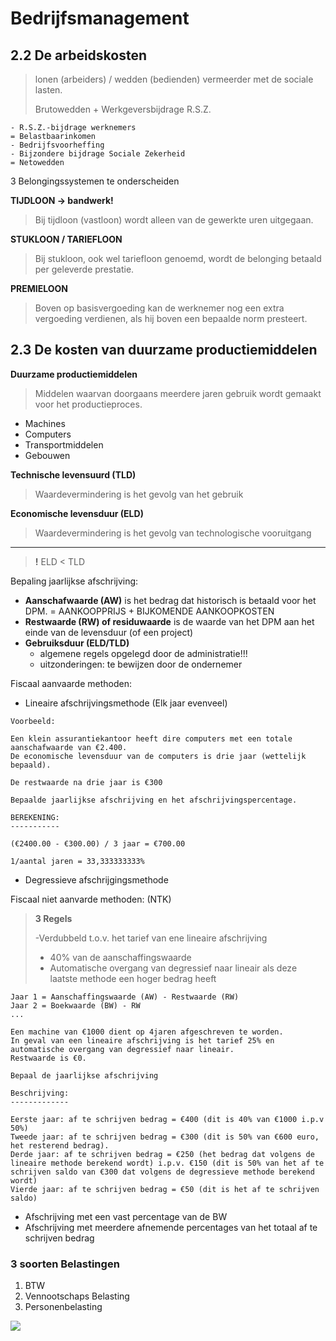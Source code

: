 # Bedrijfsmanagement

## 2.2 De arbeidskosten

> lonen (arbeiders) / wedden (bedienden) vermeerder met de sociale lasten.
>
> Brutowedden + Werkgeversbijdrage R.S.Z.

```
- R.S.Z.-bijdrage werknemers
= Belastbaarinkomen
- Bedrijfsvoorheffing
- Bijzondere bijdrage Sociale Zekerheid
= Netowedden
```

3 Belongingssystemen te onderscheiden

**TIJDLOON -> bandwerk!**

> Bij tijdloon (vastloon) wordt alleen van de gewerkte uren uitgegaan.

**STUKLOON / TARIEFLOON**

> Bij stukloon, ook wel tariefloon genoemd, wordt de belonging betaald per geleverde prestatie.

**PREMIELOON**

> Boven op basisvergoeding kan de werknemer nog een extra vergoeding verdienen, als hij boven een bepaalde norm presteert.

## 2.3 De kosten van duurzame productiemiddelen

**Duurzame productiemiddelen**

> Middelen waarvan doorgaans meerdere jaren gebruik wordt gemaakt voor het productieproces.

- Machines
- Computers
- Transportmiddelen
- Gebouwen

**Technische levensuurd (TLD)**

> Waardevermindering is het gevolg van het gebruik

**Economische levensduur (ELD)**

> Waardevermindering is het gevolg van technologische vooruitgang

---

> **!** ELD < TLD

Bepaling jaarlijkse afschrijving:

- **Aanschafwaarde (AW)** is het bedrag dat historisch is betaald voor het DPM.
    = AANKOOPPRIJS + BIJKOMENDE AANKOOPKOSTEN
- **Restwaarde (RW) of residuwaarde** is de waarde van het DPM aan het einde van de levensduur (of een project)
- **Gebruiksduur (ELD/TLD)**
    - algemene regels opgelegd door de administratie!!!
    - uitzonderingen: te bewijzen door de ondernemer


Fiscaal aanvaarde methoden:

- Lineaire afschrijvingsmethode (Elk jaar evenveel)

```
Voorbeeld:

Een klein assurantiekantoor heeft dire computers met een totale aanschafwaarde van €2.400.
De economische levensduur van de computers is drie jaar (wettelijk bepaald).

De restwaarde na drie jaar is €300

Bepaalde jaarlijkse afschrijving en het afschrijvingspercentage.

BEREKENING:
-----------

(€2400.00 - €300.00) / 3 jaar = €700.00

1/aantal jaren = 33,333333333%
```

- Degressieve afschrijgingsmethode

Fiscaal niet aanvarde methoden: (NTK)

> **3 Regels**
>
> -Verdubbeld t.o.v. het tarief van ene lineaire afschrijving
> - 40% van de aanschaffingswaarde
> - Automatische overgang van degressief naar lineair als deze laatste methode een hoger bedrag heeft

```
Jaar 1 = Aanschaffingswaarde (AW) - Restwaarde (RW)
Jaar 2 = Boekwaarde (BW) - RW
...
```

```
Een machine van €1000 dient op 4jaren afgeschreven te worden.
In geval van een lineaire afschrijving is het tarief 25% en automatische overgang van degressief naar lineair.
Restwaarde is €0.

Bepaal de jaarlijkse afschrijving

Beschrijving:
-------------

Eerste jaar: af te schrijven bedrag = €400 (dit is 40% van €1000 i.p.v 50%)
Tweede jaar: af te schrijven bedrag = €300 (dit is 50% van €600 euro, het resterend bedrag).
Derde jaar: af te schrijven bedrag = €250 (het bedrag dat volgens de lineaire methode berekend wordt) i.p.v. €150 (dit is 50% van het af te schrijven saldo van €300 dat volgens de degressieve methode berekend wordt)
Vierde jaar: af te schrijven bedrag = €50 (dit is het af te schrijven saldo)
```

- Afschrijving met een vast percentage van de BW
- Afschrijving met meerdere afnemende percentages van het totaal af te schrijven bedrag

### 3 soorten Belastingen

1. BTW
2. Vennootschaps Belasting
3. Personenbelasting

![](http://robinmalfait.com/afbeeldingen/1ste-jaar/semester-II/Financieel-Management/belastingen.png)
